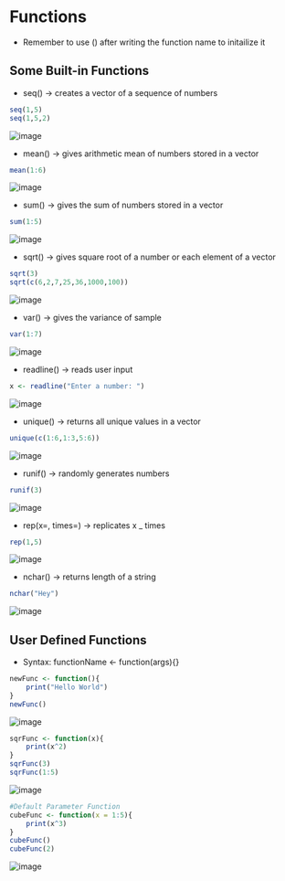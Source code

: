 # Functions
- Remember to use () after writing the function name to initailize it
## Some Built-in Functions
- seq() -> creates a vector of a sequence of numbers
```r
seq(1,5)
seq(1,5,2)
```
![image](https://user-images.githubusercontent.com/60386381/122734420-b0a06e80-d29b-11eb-9803-6d2b80b2f564.png)
- mean() -> gives arithmetic mean of numbers stored in a vector
```r
mean(1:6)
```
![image](https://user-images.githubusercontent.com/60386381/122734537-cc0b7980-d29b-11eb-9e42-eaec4f7441ee.png)
- sum() -> gives the sum of numbers stored in a vector
```r
sum(1:5)
```
![image](https://user-images.githubusercontent.com/60386381/122734615-dded1c80-d29b-11eb-9152-eaa4f4cc52a6.png)
- sqrt() -> gives square root of a number or each element of a vector
```r
sqrt(3)
sqrt(c(6,2,7,25,36,1000,100))
```
![image](https://user-images.githubusercontent.com/60386381/122734725-f52c0a00-d29b-11eb-96d0-213a622b6cd7.png)
- var() -> gives the variance of sample
```r
var(1:7)
```
![image](https://user-images.githubusercontent.com/60386381/122734869-1a207d00-d29c-11eb-83aa-f125dd5bd676.png)
- readline() -> reads user input
```r
x <- readline("Enter a number: ")
```
![image](https://user-images.githubusercontent.com/60386381/122735003-3c19ff80-d29c-11eb-815e-aa8adefa3b92.png)
- unique() -> returns all unique values in a vector
```r
unique(c(1:6,1:3,5:6))
```
![image](https://user-images.githubusercontent.com/60386381/122735096-5653dd80-d29c-11eb-9119-e67b9c9eb75e.png)
- runif() -> randomly generates numbers
```r
runif(3)
```
![image](https://user-images.githubusercontent.com/60386381/122735252-7e434100-d29c-11eb-8b9f-edb216d2e817.png)
- rep(x=, times=) -> replicates x _ times
```r
rep(1,5)
```
![image](https://user-images.githubusercontent.com/60386381/122735339-91eea780-d29c-11eb-9108-ebaada18d2da.png)
- nchar() -> returns length of a string
```r
nchar("Hey")
```
![image](https://user-images.githubusercontent.com/60386381/122735415-a3d04a80-d29c-11eb-9e34-b4bc883914d6.png)
## User Defined Functions
- Syntax: functionName <- function(args){}
```r
newFunc <- function(){
    print("Hello World")
}
newFunc()
```
![image](https://user-images.githubusercontent.com/60386381/122735519-bba7ce80-d29c-11eb-934e-d92f96444e3b.png)
```r
sqrFunc <- function(x){
    print(x^2)
}
sqrFunc(3)
sqrFunc(1:5)
```
![image](https://user-images.githubusercontent.com/60386381/122741509-a635a300-d2a2-11eb-8174-bec4a6295a20.png)
```r
#Default Parameter Function
cubeFunc <- function(x = 1:5){
    print(x^3)
}
cubeFunc() 
cubeFunc(2) 
```
![image](https://user-images.githubusercontent.com/60386381/122741630-c2394480-d2a2-11eb-8b2f-119990018d49.png)